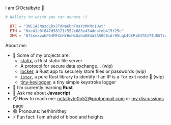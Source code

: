 <!--![Stats](https://github-readme-stats.vercel.app/api/top-langs?username=Octalbyte&langs_count=8&theme=dark&layout=compact)-->


I am @Octalbyte 🐙
```toml
# Wallets to which you can donate :)

  BTC = "3NC14JNuzdLkxJTdNa6bnFXaYzMKMc1Uwt"
  ETH = "0xc41c0f847d58121f552c683e454ddafeb415f25e"
  XMR = "875smxvwbP64MFZnHrHwHcGahoEB4a5ARGCBidr95LqL4GEPiB4T8J74UB5TzrXK3wbTZ1iidfYoV37KZq1vqWCQSNztDAF"  

```

About me: 

- 🔭 Some of my projects are:
  - [statix](https://github.com/statix-server/statix), a Rust static file server 
  - A protocol for secure data exchange... (wip)
  - [locker](https://github.com/Octalbyte/locker), a Rust app to securely store files or passwords (wip)
  - [`istor`](https://github.com/onionstuff/is-tor-rs), a pure Rust library to identify if an IP is a Tor exit node 🧅 (wip)
  - [tiny-keylogger](https://github.com/Octalbyte/tiny-keylogger), a tiny simple keystroke logger 
- 🌱 I’m currently learning **Rust**
- 💬 Ask me about **Javascript**
- 📫 How to reach me: octalbyte0o52@protonmail.com or [my discussions page](https://github.com/Octalbyte/Octalbyte/discussions/2)
- 😄 Pronouns: he/him/they
- ⚡ Fun fact: I am afraid of blood and heights.

